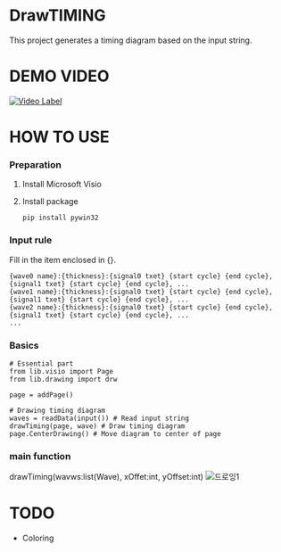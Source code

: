 # DrawTIMING
This project generates a timing diagram based on the input string.

# DEMO VIDEO
[![Video Label](http://img.youtube.com/vi/EYCsdMdQp6E/0.jpg)](https://www.youtube.com/watch?v=EYCsdMdQp6E)

# HOW TO USE
### Preparation
1. Install Microsoft Visio
2. Install package
   
       pip install pywin32

### Input rule
Fill in the item enclosed in {}.

    {wave0 name}:{thickness}:{signal0 txet} {start cycle} {end cycle}, {signal1 txet} {start cycle} {end cycle}, ...
    {wave1 name}:{thickness}:{signal0 txet} {start cycle} {end cycle}, {signal1 txet} {start cycle} {end cycle}, ...
    {wave2 name}:{thickness}:{signal0 txet} {start cycle} {end cycle}, {signal1 txet} {start cycle} {end cycle}, ...
    ...
    
### Basics
    # Essential part
    from lib.visio import Page
    from lib.drawing import drw

    page = addPage()

    # Drawing timing diagram
    waves = readData(input()) # Read input string
    drawTiming(page, wave) # Draw timing diagram
    page.CenterDrawing() # Move diagram to center of page

### main function
drawTiming(wavws:list(Wave), xOffet:int, yOffset:int)
![드로잉1](https://github.com/user-attachments/assets/872766b3-8f3e-47aa-a90e-07b7b19a710c)

# TODO
- Coloring
